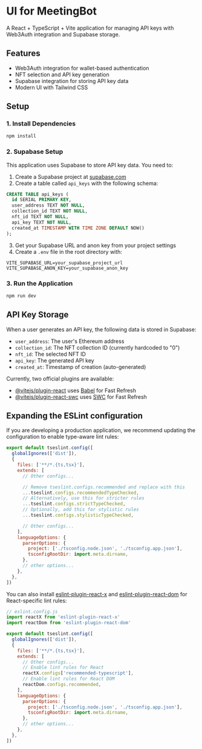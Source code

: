 # UI for MeetingBot

A React + TypeScript + Vite application for managing API keys with Web3Auth integration and Supabase storage.

## Features

- Web3Auth integration for wallet-based authentication
- NFT selection and API key generation
- Supabase integration for storing API key data
- Modern UI with Tailwind CSS

## Setup

### 1. Install Dependencies

```bash
npm install
```

### 2. Supabase Setup

This application uses Supabase to store API key data. You need to:

1. Create a Supabase project at [supabase.com](https://supabase.com)
2. Create a table called `api_keys` with the following schema:

```sql
CREATE TABLE api_keys (
  id SERIAL PRIMARY KEY,
  user_address TEXT NOT NULL,
  collection_id TEXT NOT NULL,
  nft_id TEXT NOT NULL,
  api_key TEXT NOT NULL,
  created_at TIMESTAMP WITH TIME ZONE DEFAULT NOW()
);
```

3. Get your Supabase URL and anon key from your project settings
4. Create a `.env` file in the root directory with:

```
VITE_SUPABASE_URL=your_supabase_project_url
VITE_SUPABASE_ANON_KEY=your_supabase_anon_key
```

### 3. Run the Application

```bash
npm run dev
```

## API Key Storage

When a user generates an API key, the following data is stored in Supabase:
- `user_address`: The user's Ethereum address
- `collection_id`: The NFT collection ID (currently hardcoded to "0")
- `nft_id`: The selected NFT ID
- `api_key`: The generated API key
- `created_at`: Timestamp of creation (auto-generated)

Currently, two official plugins are available:

- [@vitejs/plugin-react](https://github.com/vitejs/vite-plugin-react/blob/main/packages/plugin-react) uses [Babel](https://babeljs.io/) for Fast Refresh
- [@vitejs/plugin-react-swc](https://github.com/vitejs/vite-plugin-react/blob/main/packages/plugin-react-swc) uses [SWC](https://swc.rs/) for Fast Refresh

## Expanding the ESLint configuration

If you are developing a production application, we recommend updating the configuration to enable type-aware lint rules:

```js
export default tseslint.config([
  globalIgnores(['dist']),
  {
    files: ['**/*.{ts,tsx}'],
    extends: [
      // Other configs...

      // Remove tseslint.configs.recommended and replace with this
      ...tseslint.configs.recommendedTypeChecked,
      // Alternatively, use this for stricter rules
      ...tseslint.configs.strictTypeChecked,
      // Optionally, add this for stylistic rules
      ...tseslint.configs.stylisticTypeChecked,

      // Other configs...
    ],
    languageOptions: {
      parserOptions: {
        project: ['./tsconfig.node.json', './tsconfig.app.json'],
        tsconfigRootDir: import.meta.dirname,
      },
      // other options...
    },
  },
])
```

You can also install [eslint-plugin-react-x](https://github.com/Rel1cx/eslint-react/tree/main/packages/plugins/eslint-plugin-react-x) and [eslint-plugin-react-dom](https://github.com/Rel1cx/eslint-react/tree/main/packages/plugins/eslint-plugin-react-dom) for React-specific lint rules:

```js
// eslint.config.js
import reactX from 'eslint-plugin-react-x'
import reactDom from 'eslint-plugin-react-dom'

export default tseslint.config([
  globalIgnores(['dist']),
  {
    files: ['**/*.{ts,tsx}'],
    extends: [
      // Other configs...
      // Enable lint rules for React
      reactX.configs['recommended-typescript'],
      // Enable lint rules for React DOM
      reactDom.configs.recommended,
    ],
    languageOptions: {
      parserOptions: {
        project: ['./tsconfig.node.json', './tsconfig.app.json'],
        tsconfigRootDir: import.meta.dirname,
      },
      // other options...
    },
  },
])
```

